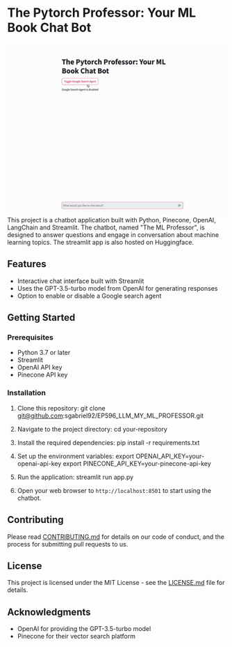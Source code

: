 # The Pytorch Professor: Your ML Book Chat Bot
![ProjectGif](MY_LLM_Professor.gif)
This project is a chatbot application built with Python, Pinecone, OpenAI, LangChain and Streamlit. The chatbot, named "The ML Professor", is designed to answer questions and engage in conversation about machine learning topics. The streamlit app is also hosted on Huggingface. 

## Features

- Interactive chat interface built with Streamlit
- Uses the GPT-3.5-turbo model from OpenAI for generating responses
- Option to enable or disable a Google search agent

## Getting Started

### Prerequisites

- Python 3.7 or later
- Streamlit
- OpenAI API key
- Pinecone API key

### Installation

1. Clone this repository:
git clone git@github.com:sgabriel92/EP596_LLM_MY_ML_PROFESSOR.git

2. Navigate to the project directory:
cd your-repository

3. Install the required dependencies:
pip install -r requirements.txt

4. Set up the environment variables:
export OPENAI_API_KEY=your-openai-api-key
export PINECONE_API_KEY=your-pinecone-api-key

5. Run the application:
streamlit run app.py

6. Open your web browser to `http://localhost:8501` to start using the chatbot.

## Contributing

Please read [CONTRIBUTING.md](CONTRIBUTING.md) for details on our code of conduct, and the process for submitting pull requests to us.

## License

This project is licensed under the MIT License - see the [LICENSE.md](LICENSE.md) file for details.

## Acknowledgments

- OpenAI for providing the GPT-3.5-turbo model
- Pinecone for their vector search platform

